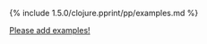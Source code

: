 {% include 1.5.0/clojure.pprint/pp/examples.md %}

[Please add examples!](https://github.com/arrdem/grimoire/edit/master/_includes/1.6.0/clojure.pprint/pp/examples.md)

